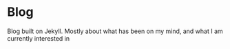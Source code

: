 # Blog
 Blog built on Jekyll.
 Mostly about what has been on my mind, and what I am currently interested in
